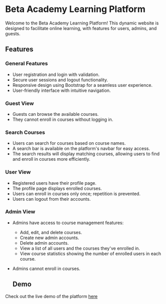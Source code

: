 # Beta Academy Learning Platform

Welcome to the Beta Academy Learning Platform! This dynamic website is designed to facilitate online learning, with features for users, admins, and guests. 

 
 


## Features

### General Features
- User registration and login with validation.
- Secure user sessions and logout functionality.
- Responsive design using Bootstrap for a seamless user experience.
- User-friendly interface with intuitive navigation.

### Guest View
- Guests can browse the available courses.
- They cannot enroll in courses without logging in.

### Search Courses
- Users can search for courses based on course names.
- A search bar is available on the platform's navbar for easy access.
- The search results will display matching courses, allowing users to find and enroll in courses more efficiently.

### User View
- Registered users have their profile page.
- The profile page displays enrolled courses.
- Users can enroll in courses only once; repetition is prevented.
- Users can logout from their accounts.

### Admin View
- Admins have access to course management features:
  - Add, edit, and delete courses.
  - Create new admin accounts.
  - Delete admin accounts.
  - View a list of all users and the courses they've enrolled in.
  - View course statistics showing the number of enrolled users in each course.
- Admins cannot enroll in courses.


  ## Demo

Check out the live demo of the platform [here](https://drive.google.com/file/d/1SX4lb7i5vnCwwwkCLFArSKPJ3LEGEakO/view?usp=drive_link) 


